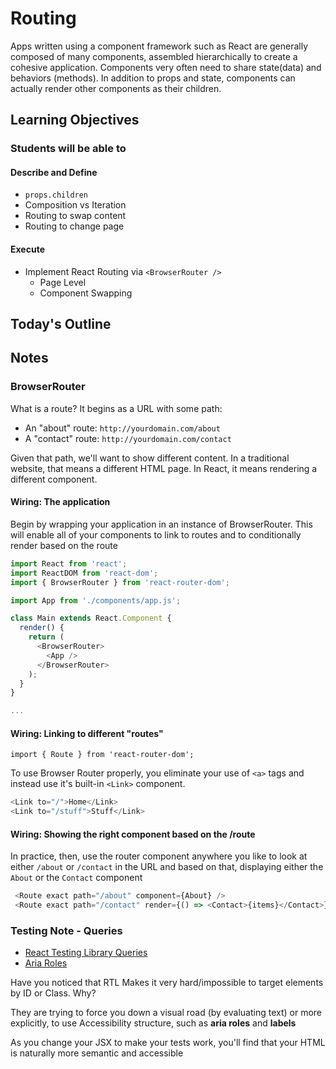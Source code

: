 # Routing

Apps written using a component framework such as React are generally composed of many components, assembled hierarchically to create a cohesive application. Components very often need to share state(data) and behaviors (methods). In addition to props and state, components can actually render other components as their children.

## Learning Objectives

### Students will be able to

#### Describe and Define

- `props.children`
- Composition vs Iteration
- Routing to swap content
- Routing to change page

#### Execute

- Implement React Routing via `<BrowserRouter />`
  - Page Level
  - Component Swapping

## Today's Outline

<!-- To Be Completed By Instructor -->

## Notes

### BrowserRouter

What is a route? It begins as a URL with some path:

- An "about" route: `http://yourdomain.com/about`
- A "contact" route: `http://yourdomain.com/contact`

Given that path, we'll want to show different content. In a traditional website, that means a different HTML page. In React, it means rendering a different component.

#### Wiring: The application

Begin by wrapping your application in an instance of BrowserRouter. This will enable all of your components to link to routes and to conditionally render based on the route

```javascript
import React from 'react';
import ReactDOM from 'react-dom';
import { BrowserRouter } from 'react-router-dom';

import App from './components/app.js';

class Main extends React.Component {
  render() {
    return (
      <BrowserRouter>
        <App />
      </BrowserRouter>
    );
  }
}

...
```

#### Wiring: Linking to different "routes"

`import { Route } from 'react-router-dom';`

To use Browser Router properly, you eliminate your use of `<a>` tags and instead use it's built-in `<Link>` component.

```javascript
<Link to="/">Home</Link>
<Link to="/stuff">Stuff</Link>
```

#### Wiring: Showing the right component based on the /route

In practice, then, use the router component anywhere you like to look at either `/about` or `/contact` in the URL and based on that, displaying either the `About` or the `Contact` component

```javascript
 <Route exact path="/about" component={About} />
 <Route exact path="/contact" render={() => <Contact>{items}</Contact>} />
```

### Testing Note - Queries

- [React Testing Library Queries](https://testing-library.com/docs/dom-testing-library/api-queries)
- [Aria Roles](https://www.w3.org/TR/html-aria/)

Have you noticed that RTL Makes it very hard/impossible to target elements by ID or Class. Why?

They are trying to force you down a visual road (by evaluating text) or more explicitly, to use Accessibility structure, such as **aria roles** and **labels**

As you change your JSX to make your tests work, you'll find that your HTML is naturally more semantic and accessible
